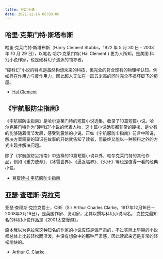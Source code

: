 ```yaml
---
title: 科幻小说
date: 2021-12-16 08:00:00
---
```



哈里·克莱门特·斯塔布斯
---------------------------

哈里·克莱门特·斯塔布斯（Harry Clement Stubbs，1922 年 5 月 30 日 - 2003 年 10 月 29 日），以笔名 哈尔·克莱门特( Hal Clement ) 更为人所知，是美国 科幻小说作家，也是硬科幻子流派的领导者。

“硬科幻”小说的特点是虽然构想未来的科技，但完全的符合现有的物理学认知。例如存在作用力与反作用力，因此超人无法在一跃五米高的同时完全不损坏脚下的房屋。

- [Hal Clement](https://en.wikipedia.org/wiki/Hal_Clement)


《宇航服防尘指南》
--------------------

《宇航服防尘指南》是哈尔克莱门特的短篇小说选集，收录了10篇短篇小说。哈尔克莱门特作为“硬科幻”小说的代表人物，这十篇小说确实都非常的硬核，是少有的能够随着情节发展，感受到震惊的小说。正如《宇航服防尘指南》前言中所说，解决方案需要的知识在故事的开始就告知了读者，但最终又能以一种预料之外的方式出现并解决问题。

除了《宇航服防尘指南》中选择的10篇短篇小说以外，哈尔克莱门特的其他作品，例如《重力使命》、《冰雪世界》、《逼近临界》、《火环》等也是值得一看的经典小说。

- [豆瓣读书 宇航服防尘指南](https://book.douban.com/subject/35087337/)


亚瑟·查理斯·克拉克
-------------------

亚瑟·查理斯·克拉克爵士，CBE（Sir Arthur Charles Clarke，1917年12月16日－2008年3月19日），是英国作家、发明家，尤其以撰写科幻小说闻名。 克拉克最知名的科幻小说作品是《2001太空漫游》。

原本我以为克拉克这种知名的作家的小说应该是偏严肃的，不过实际上早期的小说都总体上比较轻松而活泼，并没有想象中的那种严肃感，因此读起来还是非常的轻松愉快的。

- [Arthur C. Clarke](https://en.wikipedia.org/wiki/Arthur_C._Clarke)